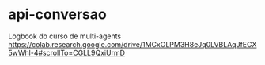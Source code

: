 # api-conversao
Logbook do curso de multi-agents
https://colab.research.google.com/drive/1MCxOLPM3H8eJq0LVBLAqJfECX5wWhl-4#scrollTo=CGLL9QxiUrmD

